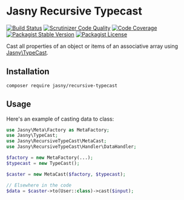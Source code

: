 Jasny Recursive Typecast
===

[![Build Status](https://travis-ci.org/jasny/recursive-typecast.svg?branch=master)](https://travis-ci.org/jasny/meta-cast)
[![Scrutinizer Code Quality](https://scrutinizer-ci.com/g/jasny/recursive-typecast/badges/quality-score.png?b=master)](https://scrutinizer-ci.com/g/jasny/meta-cast/?branch=master)
[![Code Coverage](https://scrutinizer-ci.com/g/jasny/recursive-typecast/badges/coverage.png?b=master)](https://scrutinizer-ci.com/g/jasny/recursive-typecast/?branch=master)
[![Packagist Stable Version](https://img.shields.io/packagist/v/jasny/recursive-typecast.svg)](https://packagist.org/packages/jasny/recursive-typecast)
[![Packagist License](https://img.shields.io/packagist/l/jasny/recursive-typecast.svg)](https://packagist.org/packages/jasny/recursive-typecast)

Cast all properties of an object or items of an associative array using
[Jasny\TypeCast](https://github.com/jasny/typecast).

Installation
---

    composer require jasny/recursive-typecast

Usage
---

Here's an example of casting data to class:

```php
use Jasny\Meta\Factory as MetaFactory;
use Jasny\TypeCast;
use Jasny\RecursiveTypeCast\MetaCast;
use Jasny\RecursiveTypeCast\Handler\DataHandler;

$factory = new MetaFactory(...);
$typecast = new TypeCast();

$caster = new MetaCast($factory, $typecast);

// Elsewhere in the code
$data = $caster->to(User::class)->cast($input);
```

